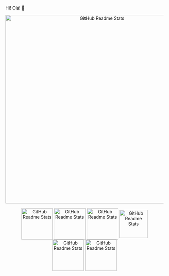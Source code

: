 Hi! Olá! 👋
<p align="center">
   <img width="600x" src=	https://media1.tenor.com/m/CRt-EkU6dakAAAAd/welcome.gif=for-the-badge&logo=Canva&logoColor=white align="center" alt="GitHub Readme Stats" />
<p align="center">
 <img width="100px" src=	https://img.shields.io/badge/Canva-%2300C4CC.svg?&style=for-the-badge&logo=Canva&logoColor=white align="center" alt="GitHub Readme Stats" />
  <img width="100px" src=	https://img.shields.io/badge/JavaScript-F7DF1E?style=for-the-badge&logo=javascript&logoColor=black=for-the-badge&logo=Canva&logoColor=white align="center" alt="GitHub Readme Stats" />
   <img width="100px" src=	https://img.shields.io/badge/Python-14354C?style=for-the-badge&logo=python&logoColor=white=for-the-badge&logo=javascript&logoColor=black=for-the-badge&logo=Canva&logoColor=white align="center" alt="GitHub Readme Stats" />
   <img width="90px" src=	https://img.shields.io/badge/SAP-0FAAFF?style=for-the-badge&logo=sap&logoColor=white=for-the-badge&logo=python&logoColor=white=for-the-badge&logo=javascript&logoColor=black=for-the-badge&logo=Canva&logoColor=white align="center" alt="GitHub Readme Stats" />
  <img width="100px" src=	https://img.shields.io/badge/HTML-239120?style=for-the-badge&logo=html5&logoColor=white=for-the-badge&logo=python&logoColor=white=for-the-badge&logo=javascript&logoColor=black=for-the-badge&logo=Canva&logoColor=white align="center" alt="GitHub Readme Stats" />
  <img width="100px" src=	https://img.shields.io/badge/Oracle-F80000?style=for-the-badge&logo=oracle&logoColor=black=for-the-badge&logo=html5&logoColor=white=for-the-badge&logo=python&logoColor=white=for-the-badge&logo=javascript&logoColor=black=for-the-badge&logo=Canva&logoColor=white align="center" alt="GitHub Readme Stats" />
</p>

         
          
